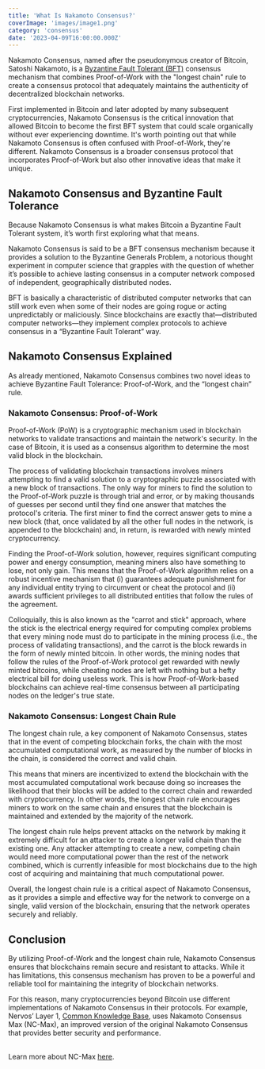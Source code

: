 ```yaml
---
title: 'What Is Nakamoto Consensus?'
coverImage: 'images/image1.png'
category: 'consensus'
date: '2023-04-09T16:00:00.000Z'
---
```


Nakamoto Consensus, named after the pseudonymous creator of Bitcoin, Satoshi Nakamoto, is a [Byzantine Fault Tolerant (BFT)](https://www.nervos.org/knowledge-base/BFT_consensus_mechanisms_%28explainCKBot%29) consensus mechanism that combines Proof-of-Work with the "longest chain" rule to create a consensus protocol that adequately maintains the authenticity of decentralized blockchain networks.

First implemented in Bitcoin and later adopted by many subsequent cryptocurrencies, Nakamoto Consensus is the critical innovation that allowed Bitcoin to become the first BFT system that could scale organically without ever experiencing downtime. It's worth pointing out that while Nakamoto Consensus is often confused with Proof-of-Work, they're different. Nakamoto Consensus is a broader consensus protocol that incorporates Proof-of-Work but also other innovative ideas that make it unique.

## Nakamoto Consensus and Byzantine Fault Tolerance

Because Nakamoto Consensus is what makes Bitcoin a Byzantine Fault Tolerant system, it’s worth first exploring what that means.

Nakamoto Consensus is said to be a BFT consensus mechanism because it provides a solution to the Byzantine Generals Problem, a notorious thought experiment in computer science that grapples with the question of whether it’s possible to achieve lasting consensus in a computer network composed of independent, geographically distributed nodes.

BFT is basically a characteristic of distributed computer networks that can still work even when some of their nodes are going rogue or acting unpredictably or maliciously. Since blockchains are exactly that—distributed computer networks—they implement complex protocols to achieve consensus in a “Byzantine Fault Tolerant” way.

## Nakamoto Consensus Explained

As already mentioned, Nakamoto Consensus combines two novel ideas to achieve Byzantine Fault Tolerance: Proof-of-Work, and the “longest chain” rule.

### Nakamoto Consensus: Proof-of-Work

Proof-of-Work (PoW) is a cryptographic mechanism used in blockchain networks to validate transactions and maintain the network's security. In the case of Bitcoin, it is used as a consensus algorithm to determine the most valid block in the blockchain.

The process of validating blockchain transactions involves miners attempting to find a valid solution to a cryptographic puzzle associated with a new block of transactions. The only way for miners to find the solution to the Proof-of-Work puzzle is through trial and error, or by making thousands of guesses per second until they find one answer that matches the protocol's criteria. The first miner to find the correct answer gets to mine a new block (that, once validated by all the other full nodes in the network, is appended to the blockchain) and, in return, is rewarded with newly minted cryptocurrency.

Finding the Proof-of-Work solution, however, requires significant computing power and energy consumption, meaning miners also have something to lose, not only gain. This means that the Proof-of-Work algorithm relies on a robust incentive mechanism that (i) guarantees adequate punishment for any individual entity trying to circumvent or cheat the protocol and (ii) awards sufficient privileges to all distributed entities that follow the rules of the agreement.

Colloquially, this is also known as the "carrot and stick" approach, where the stick is the electrical energy required for computing complex problems that every mining node must do to participate in the mining process (i.e., the process of validating transactions), and the carrot is the block rewards in the form of newly minted bitcoin. In other words, the mining nodes that follow the rules of the Proof-of-Work protocol get rewarded with newly minted bitcoins, while cheating nodes are left with nothing but a hefty electrical bill for doing useless work. This is how Proof-of-Work-based blockchains can achieve real-time consensus between all participating nodes on the ledger's true state.


### Nakamoto Consensus: Longest Chain Rule

The longest chain rule, a key component of Nakamoto Consensus, states that in the event of competing blockchain forks, the chain with the most accumulated computational work, as measured by the number of blocks in the chain, is considered the correct and valid chain.

This means that miners are incentivized to extend the blockchain with the most accumulated computational work because doing so increases the likelihood that their blocks will be added to the correct chain and rewarded with cryptocurrency. In other words, the longest chain rule encourages miners to work on the same chain and ensures that the blockchain is maintained and extended by the majority of the network.

The longest chain rule helps prevent attacks on the network by making it extremely difficult for an attacker to create a longer valid chain than the existing one. Any attacker attempting to create a new, competing chain would need more computational power than the rest of the network combined, which is currently infeasible for most blockchains due to the high cost of acquiring and maintaining that much computational power.

Overall, the longest chain rule is a critical aspect of Nakamoto Consensus, as it provides a simple and effective way for the network to converge on a single, valid version of the blockchain, ensuring that the network operates securely and reliably.

## Conclusion

By utilizing Proof-of-Work and the longest chain rule, Nakamoto Consensus ensures that blockchains remain secure and resistant to attacks. While it has limitations, this consensus mechanism has proven to be a powerful and reliable tool for maintaining the integrity of blockchain networks.

For this reason, many cryptocurrencies beyond Bitcoin use different implementations of Nakamoto Consensus in their protocols. For example, Nervos’ Layer 1, [Common Knowledge Base](https://www.nervos.org/knowledge-base/nervos_overview_of_a_layered_blockchain), uses Nakamoto Consensus Max (NC-Max), an improved version of the original Nakamoto Consensus that provides better security and performance.

\
Learn more about NC-Max [here](https://nervosbook.github.io/book/en/nc-max.html).

